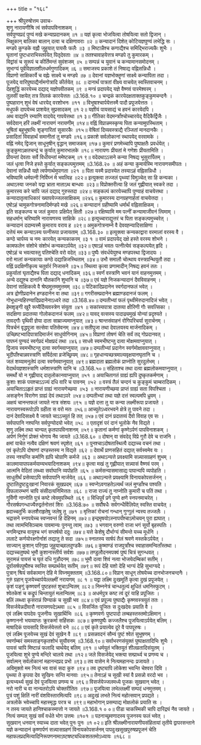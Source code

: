 +++
title = "१६८"

+++
श्रीपुरुषोत्तम उवाच-  
शृणु नारायणीश्रि त्वं सर्वपापविनाशकम् ।  
सर्वपुण्यप्रदं पुण्यं मखे कन्याप्रदानकम् ॥१ ॥
यज्ञं कृत्वा भोजयित्वा तोषयित्वा सतो द्विजान् ।  
भिक्षुकान् बालिका बालान् दत्वा च दक्षिणावराः ॥२ ॥
कन्यादानं दिशेत् कोटियज्ञपुण्यं लभेद्धि सः ।  
मण्डपे कुण्डके वह्नौ जुहुयात् पायसैः फलैः ॥३ ॥
मिष्टान्नैश्च कणाद्यैश्च समिद्भिराज्यकैः शुभैः ।  
घृतानां पुष्टधाराभिस्तर्पयेत् पितृदेवताः ॥४ ॥
ततश्चावाहयेत्तत्र मण्डपे तु कुमारकम् ।  
विद्वांसं च सुरूपं च कीर्तिमन्तं सुवंशजम् ॥५ ॥
सम्पन्नं च युवानं च कन्यामानसमोदनम् ।  
सुभाग्यं पूर्वविज्ञातशीलधर्मगुणादिकम् ॥६ ॥
समाजस्य प्रकाशे तं निषाद्य वह्निसन्निधौ ।  
विप्राणो साक्षिकार्ये च वह्नेः साक्ष्ये च मण्डपे ॥७ ॥
देवानां यज्ञभोक्तॄणां साक्ष्ये कन्यापिता तदा ।  
पूजयेद् वारिपुष्पाद्यैर्नामगोत्रादि कीर्तयेत् ॥८ ॥
दानार्थं पात्रतां वीक्ष्य वाचयेत् स्वस्तिवाचनम् ।  
देहशुद्धिं कारयेच्च दद्याद् यज्ञोपवीतकम् ॥९ ॥
मन्त्रं प्रदापयेद् यज्ञे वैष्णवं पारमेश्वरम् ।  
तुलसीं रक्षयेत् तत्र तिलकं कारयेत्ततः ॥3.168.१० ॥
चन्द्रकं कारयेदक्षताक्तकुङ्कुमचन्दनैः ।  
पुष्पहारान् शुभं वेषं धारयेद् वरशोभनः ॥११ ॥
विभूषाश्चार्पयेत्तस्मै पादौ प्रपूजयेत्ततः ।  
मधुपर्कं दापयेच्च प्राशयेत् सुप्रसादकम् ॥१ २॥
यज्ञीयं पायसाद्यं च हवनं कारयेदपि ।  
अथ वाद्यानि रम्याणि वादयेद् गापयेत्तथा ॥१ ३॥
गीतिका वेदमन्त्राँश्चोच्चारयेद् वैदिकैर्द्विजैः ।  
सर्वदेवान् हरिं लक्ष्मीं नारायणं नरायणीम् ॥१४॥
वह्निं विप्रान्नमस्कृप्य पिता कन्यामुपस्थिताम् ।  
भूषितां बहुभूषाभिः शृङ्गारितां सुसारकैः ॥१५॥
वेषितां दिव्यवस्त्राद्यै रञ्जितां मानदानकैः ।  
प्रसादितां विवाहार्थं समानीतां तु मण्डपे ॥१६॥
प्रकाशे सर्वलोकानां स्थापयेद् वरवामके ।  
वह्निं नमेद् द्विजान् साधूनृषीन् वृद्धान् समाजकम् ॥१७॥
कुमारं प्रणमेच्चापि पुष्पाक्षतैः प्रवर्धयेत् ।  
कुङ्कुमाऽक्षतचन्द्रं च कुर्यात् कुमारभालके ॥१८॥
नारायणः प्रीयतां मे गणेशः प्रीयतामिति ।  
प्रीयन्तां देवताः सर्वे विधीयन्तां ममेष्टकम् ॥१ ९॥
वदेदथाऽऽसने कन्या निषद्य भूसुरार्पितम् ।  
जलं धृत्वा निजे हस्ते कुर्यात् सङ्कल्पमुत्तमम् ॥3.168.२० ॥
अहं कन्या कुमार्यस्मि नारायणसमीपतः ।  
देवानां सन्निधौ यज्ञे त्वर्पणार्थमुपागता ॥२१ ॥
पिता यस्मै प्रदास्येत तस्याऽहं वह्निसन्निधौ ।  
भविष्यामि धर्मपत्नी निर्विघ्नं मे भवत्विह ॥२२॥
इत्युक्त्वा तज्जलं पृथ्व्यां विमुञ्चेत् सा हि कन्यका ।  
अथाऽस्या जनको यद्वा भ्राता माताऽथ बान्धवः ॥२३॥
विप्रोक्तरीत्या हि जलं गृह्णीयात् स्वकरे तदा ।  
कुमारस्य करे चापि जलं दद्याद् गुरुस्तदा ॥२४॥
सङ्कल्पं कारयेच्चापि पुण्याहं वाचयेत्तथा ।  
कन्यादातृत्वाधिकारं ख्यापयेज्जलसाक्षिकम् ॥२४६॥
कुमारस्य दानग्रहणार्हतां वाचयेत्तदा ।  
एषोऽहं चामुकगोत्रनामादिर्मण्डपे मखे ॥२६॥
कन्यादानं ग्रहीष्यामि धर्मार्थं वह्निसाक्षिकम् ।  
इति सङ्कल्प्य च जलं कुमारः प्रक्षिपेत् क्षितौ ॥२७॥
रक्षिष्यामि मम पत्नीं कन्यामाजीवनं त्विमाम् ।  
सहधर्मान् चरिष्यामि नारायणस्य साक्षिके ॥२८॥
इत्युच्चाराद्युत्तरं च पिता सङ्कल्पमुच्चरेत् ।  
कन्यादानं ददाम्यस्मै कुमाराय वराय ह ॥२९॥
अमुकगोत्रनाम्ने वै देववह्न्यादिसाक्षिणा ।  
दत्तेयं मम कन्याऽस्य पत्नीरूपा प्रजायताम् ॥3.168.३० ॥
इत्युक्त्वा कन्यकाद्वारा वरमालां वरस्य वै ।  
कण्ठे चार्पय्य च नमः कारयेत् कन्यकाकरम् ॥३ १ ॥
वामं प्रदापयेद् दक्षे हस्ते वरस्य शोभने ।  
कामफलेन संशोभे संशोभं कन्यकाऽर्पयेत् ॥३२॥
एषाऽहं भवतः पत्नीत्येवं सङ्कल्पयेत् हृदि ।  
एषोऽहं च भवत्यास्तु पतिश्चेति वरो वदेत् ॥३३॥
पुष्पैः संवर्धयेयुश्च मण्डपस्था द्विजादयः ।  
वरो मालां कन्यकायाः कण्ठे दद्यान्निजस्थिताम् ॥३४॥
उभौ समालौ चोत्थाय वस्त्रग्रन्थियुतौ तदा ।  
वह्निं प्रदक्षिणीकृत्य चतुर्वारं निजासने ॥३५॥
स्थित्वा कृत्वा प्रणामादीन् निषद्य हवनं ततः ।  
प्रकुर्यातां घृताद्यैश्च पिता दद्याद् धनादिकम् ॥३६॥
स्वर्णं वस्त्राणि भवनं यानं वाहनमुत्तमम् ।  
अन्ये दद्युश्च दानानि यौतकानि शुभानि च ॥३७॥
एवं यज्ञे निजकन्यादानं दैवविवाहनम् ।  
देवानां साक्षिकत्वे वै श्रेष्ठमुत्तममुत्तमम् ॥३८॥
पेटिकादिप्रदानेन स्वर्गदानफलं भवेत् ।  
अत्र द्रोणीप्रदानेन हण्डदानेन वा तथा ॥३९॥
गगरीसम्प्रदानेन ब्रह्माण्डदानजं फलम् ।  
गोभूधान्यहिरण्यादिप्रदानेनाऽध्वरे तदा ॥3.168.४०॥
दम्पतीभ्यां फलं पृथ्वीमेरुदानादिजं भवेत् ।  
हेमशृङ्गी खुरै रूप्यैर्दिव्यवस्त्रेण संयुता ॥४१ ॥
सकांस्यपात्रा दातव्या क्षीरिणी गौः सवत्सिका ।  
सदक्षिणा प्रदातव्या गोलोकदानजं फलम् ॥४२॥
यावद् वत्सस्य पादाढ्यमुखं योन्यां प्रदृश्यते ।  
तावद्गौः पृथिवी ज्ञेया दाता साम्राज्यमाप्नुयात् ॥४३॥
श्रान्तसंवाहनं रोगिपरिचर्या सुरार्चनम् ।  
पित्रर्चनं वृद्धपूजा सत्सेवा पतिसेवनम् ॥४४॥
सतीपूजा तथा देवालयस्य मार्जनादिकम् ।  
उच्छिष्टभ्वादिपात्रादिमार्जनं साधुयोगिनाम् ॥४५॥
विप्राणां तोषणं चेति सर्वं तद् गोप्रदानवत् ।  
पापघ्नं पुण्यदं स्वर्गप्रदं मोक्षप्रदं तथा ॥४६॥
साधवे स्वमभीष्टन्तु दत्वा मोक्षमवाप्नुयात् ।  
द्विजाय स्वमभीष्टन्तु दत्वा स्वर्गमवाप्नुयात् ॥४७॥
दम्पतीभ्यां प्रदानेन स्वर्गमोक्षाववाप्नुयात् ।  
भूदीपाँश्चान्नवस्त्राणि सर्पिर्दत्वा व्रजेच्छ्रियम् ॥४८॥
गृहधान्यच्छत्रमाल्यवृक्षयानघृतानि च ।  
जलं शय्यामनुलेपं दत्वा स्वर्गमवाप्नुयात् ॥४९॥
ब्रह्मदाता ब्रह्मलोकं प्राप्नोति सुरदुर्लभम् ।  
वेदार्थयज्ञशास्त्राणि धर्मशास्त्राणि यानि च ॥3.168.५०॥
संहिताश्च तथा दत्वा ब्रह्मलोकमवाप्नुयात् ।  
समर्थो यो न गृह्णीयाद् दातृलोकानवाप्नुयात् ॥५१ ॥
अयाचितागतं ग्राह्यं ह्यपि दुष्कृतकर्मणाम् ।  
कुशाः शाकं पयश्चाऽऽज्यं दधि वारि च पावनम् ॥५२ ॥
वस्त्रं तैलं चन्दनं च कुङ्कुमं चाम्बरादिकम् ।  
अयाचिताऽऽहृतं प्राप्तं ग्राह्यं नारायणेच्छया ॥५३ ॥
नारायणीच्छया प्राप्तं ग्राह्यं सता विपश्चिता ।  
असङ्गेन विरागेण ग्राह्यं देयं तथाऽपरे ॥५४॥
दम्पतीभ्यां तथा यज्ञे दत्तं स्वल्पमपि ध्रुवम् ।  
अक्षयं चानन्तफलं जायते नात्र संशयः ॥९५ ॥
यज्ञे दत्ता तु या कन्या लक्ष्मीरूपा प्रजायते ।  
नारायणस्वरूपोऽपि ग्रहीता स वरो मतः ॥५६॥
आच्युतेऽध्वरभवने क्षेत्रे तु पावने तदा ।  
दानं देवादिसाक्ष्ये वै जायते चाऽऽच्युतं हि तत् ॥५७॥
एवं दानं प्रदातव्यं दैवो विवाह एव सः ।  
सर्वपापानि नश्यन्ति सर्वपुण्योदयो भवेत् ॥५८ ॥
एतादृशं परं दानं भूलोके नैव विद्यते ।  
शृणु लक्ष्मि तथा चान्यत् कृतपापविनाशनम् ॥५९॥
कृतानां कर्मणां कृष्णेऽर्पणं पापविनाशकम् ।  
अर्पणं निर्गुणं प्रोक्तं भोगाय नैव जायते ॥3.168.६० ॥
दोषान् वा संवदेद् विप्रे गुरौ देवे च राजनि ।  
क्षमां याचेत नत्वैव दक्षिणं श्रवणं स्पृशेत् ॥६१ ॥
पुनश्चाऽदोषतास्थित्यै दद्याच्च वचनं तथा ।  
एवं कृतेऽपि दोषाणां दण्डस्तस्य न विद्यते ॥६२ ॥
देवार्थे प्राणसहितं दद्यात् सर्वस्वमेव यः ।  
तस्य नश्यन्ति कर्माणि ह्यपि चोग्राणि कर्मजे ॥६३ ॥
अथाऽन्यत्ते प्रवक्ष्यामि सन्न्यासग्रहणं शुभम् ।  
कालमायापापकर्मयाम्यभयादिनाशकम् ॥९४॥
कृत्वा मखं तु गृह्णीयात् सन्न्यासं वैष्णवं परम् ।  
आत्मनि वेदितां लब्ध्वा सर्वाघानि व्यपोहति ॥६५ ॥
कर्मसन्यासमासाद्य पापान्यपि व्यपोहति ।  
साधुतीर्थं प्रसेव्याऽपि सर्वपापानि मार्जयेत् ॥६६ ॥
अथाऽन्यत्ते प्रवक्ष्यामि विनायकोपसर्जनन् ।  
दुष्टातिदुष्टदुःखानां निवारकं सुखप्रदम् ॥६७ ॥
स्वप्नेऽवगाहतेऽत्यर्थं जलं मुण्डाँश्च पश्यति ।  
विफलारम्भणं चापि संसीदत्यनिमित्ततः ॥६८ ॥
राजा राज्यं तु नाप्नोति कुमारी च पतिं तथा ।  
गुर्विणी नाप्नोति पुत्रं कष्टे त्वेवमुपस्थिते ॥६९ ॥
विधिपूर्वं प्रगे पुण्ये क्षणे स्नपनमाचरेत् ।  
गौरसर्षपगन्धाज्यैरुद्वर्तनोत्तरं शिरः ॥3.168.७० ॥
सर्वौषधैः सर्वगन्धैर्विलिपेत् स्वस्ति वाचयेत् ।  
ह्रदाच्चतुर्भिः कलशैराहृतेषु जलेषु तु ॥७१ ॥
मृत्तिकां रोचनां गन्धान् गुग्गुलं न्यस्य तज्जलैः ।  
भद्रासने स्नापयेच्च स्वप्नवन्तं हि देहिनम् ॥७२॥
इन्द्रमृषयोऽस्नापयँश्चाऽमोचयन् पुरा ह्यघात् ।  
तथा त्वामभिसिञ्चामः पावमान्यः पुनन्तु त्वाम् ॥७३ ॥
भगवान् वरुणो राजा भगं सूर्यो बृहस्पतिः ।  
भगमिन्द्रश्च वायुश्च भगं सप्तर्षयो ददुः ॥७४॥
यत्ते केशेषु दौर्भाग्यं सीमन्ते यच्च मूर्धनि ।  
ललाटे कर्णयोरक्ष्णोर्नाशं तद्यातु ते सदा ॥७५॥
स्नातस्य सार्षपं तैलं श्रवणे मस्तकेऽर्पयेत् ।  
साज्यान् कुशान् परिगृह्य जुहुयाच्छालदुण्डकैः ॥७६॥
कुष्माण्डं राजपुत्राँश्च स्वाहासमन्विताँस्तथा ।  
दद्याच्चतुष्पथे भूमौ कुशानास्तीर्य सर्वशः ॥७७॥
तण्डुलौदनमपक्वं पुष्पं चित्रं सुगन्धवत् ।  
सुरामन्नं पायसं च घृतं दधि गुडौदनम् ॥७८॥
भूमौ दत्वा शिवं नत्वा भोजयेदम्बिकां सतीम् ।  
दूर्वासर्षपपुष्पैश्च स्वस्ति सम्प्रार्थयेत् सतीम् ॥७९॥
रूपं देहि यशो देहि भाग्यं देहि सुभाग्यदे ।  
पुत्रान् श्रियं सर्वकामान् देहि मे विघ्नमुक्तताम् ॥3.168.८०॥
विप्रान् साधून् तोषयेच्च दानभोजनचन्दनैः ।  
गुरुं ग्रहान् पूजयेच्चार्पयेल्लक्ष्मीं नरायणम् ॥८ १ ॥
यद्वा लक्ष्मि दुःखमूर्ति कृत्वा दुखं प्रपूजयेत् ।  
कृशं पङ्गुं कृष्णवर्णं पुष्टहस्तं शुचाऽन्वितम् ॥८२॥
निम्ननेत्रं चान्धतुल्यं क्षुधितं धमनिस्फुटम् ।  
श्वेतकेशं च कद्रूपं चिन्तायुतं मलान्वितम् ॥८३ ॥
अधर्मपुत्र कष्ट त्वं दूरं याहि प्रपूजितः ।  
बलिं लब्ध्वा कृसरान्नं पिण्याकं च सुखी भव ॥८४॥
एवं प्रपूज्य पुष्पाद्यैः कृष्णवस्त्रयुतं ततः ।  
विसर्जयेन्नदीवारौ नारायणपदेऽथवा ॥८५ ॥
विसर्जितः पूजितः स दुःखदेवः प्रयाति वै ।  
एवं लक्ष्मि पापदेवः पूजनीयः सुखार्थिभिः ॥८६ ॥
कृष्णवर्णः पुष्टपादो लम्बहस्तस्तमोऽक्षिमान् ।  
कृष्णाननो भयव्याप्तः क्रूरकर्मा सहिंसकः ॥८७॥
कृष्णपुष्पैः कज्जलैश्च पूजयित्वाऽर्पयेत् बलिम् ।  
माषादिकं पायसादि विसर्जयेत्ततो वने ॥८८॥
एवं कृते प्रयात्येव दूरे वै पापपूरुषः ।  
एवं लक्ष्मि पूजयेच्च सुखं देवं सुखेन वै ॥८९ ॥
प्रसन्नवदनं सौम्यं पुष्टं श्वेतं सुभूषणम् ।  
स्वर्णाम्बरं समस्ताङ्गकृतशोभं सुयौवनम् ॥3.168.९०॥
सर्वाभरणसंयुक्तं पुष्पाक्षतादिभिः शुभैः ।  
पायसं चापि मिष्टान्नं फलादि चार्थयेद् बलिम् ॥९१ ॥
धर्मयुतं भक्तियुतं शीलव्रतादिसंयुतम् ।  
पूजयित्वा शुभे पुण्ये मन्दिरे चालये तथा ॥१२॥
जले विसर्जयेद् भक्त्या सम्प्रार्थ्य च प्रणम्य च ।  
सर्वात्मन् सर्वलोकानां महानन्दप्रद प्रभो ॥९३॥
तव वासेन मे नित्यमहानन्दः प्रजायते ।  
अविमुक्तो मम नित्यं भव वासं सदा कुरु ॥९४॥
तव दृष्ट्यापि लोकेशा भवन्ति चेश्वरा दिवि ।  
पृथ्व्या ते कृपया देव सुखिनः सन्ति मानवाः ॥९५॥
तेनाऽहं च सुखी स्यां वै प्रसन्नो वरदो भव ।  
इत्यभ्यर्थ्य सुखं देवं पूजयित्वा प्रणम्य च ॥९६॥
विसर्जयेज्जलमध्ये पूजकः सुखवान् भवेत् ।  
नरो नारी च वा नान्यतरोऽपि चोक्तरीतितः ॥९७॥
पूजयित्वा लभेल्लक्ष्मीं सम्पदं धनमुत्तमम् ।  
पुत्रं पशुं क्षितिं नारीं वंशविस्तारमित्यपि ॥९८॥
अदुःखं लभते नित्यं महोत्सवान् प्रपद्यते ।  
अत्रलोके भवेच्चापि महास्मृद्धः परत्र च ॥९९॥
महाभोगान् प्रसम्पाद्य मोक्षलोकं प्रयाति सः ।  
न तस्य जायते हानिश्चाकस्मात्तो न जायते ॥3.168.१ ० ०॥
पीडा चाकस्मिकी चापि दारिद्र्यं नैव जायते ।  
नित्यं सम्पत् सुखं सर्वं वर्धते भोग उत्तमः ॥१०१ ॥
पठनाच्छ्रवणादस्य पूजनस्य फलं भवेत् ।  
सुखवान् धनवान् स्याच्च दाता भवेत् पुनः पुनः ॥१ ०२॥
इति श्रीलक्ष्मीनारायणीयसंहितायां तृतीये द्वापरसन्ताने यज्ञे कन्यादानं कृष्णार्पणं सन्न्यासग्रहणं विनायकोपसर्जनम् पापदुःखसुखपुरुषप्रपूजनं चेति महाफलप्रदमित्यादिनिरूपणनामाऽष्टषष्ट्यधिकशततमोऽध्यायः ॥१६८ ॥
    
